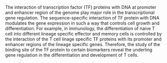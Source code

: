 The interaction of transcription factor (TF) proteins with DNA at promoter and enhancer region of the genome play major role in the transcriptional gene regulation.  The sequence-specific interaction of TF protein with DNA modulates the gene expression in such a way that controls cell growth and differentiation. For example, in immunology, the differentiation of naive T cell into different lineage specific effector and memory cells is controlled by the interaction of the T cell linage specific TF proteins with its promoter and enhancer regions of the lineage specific genes.  Therefore, the study of the binding site of the TF protein to certain biomarkers reveal the underling gene regulation in the differentiation and development of T cells. 
